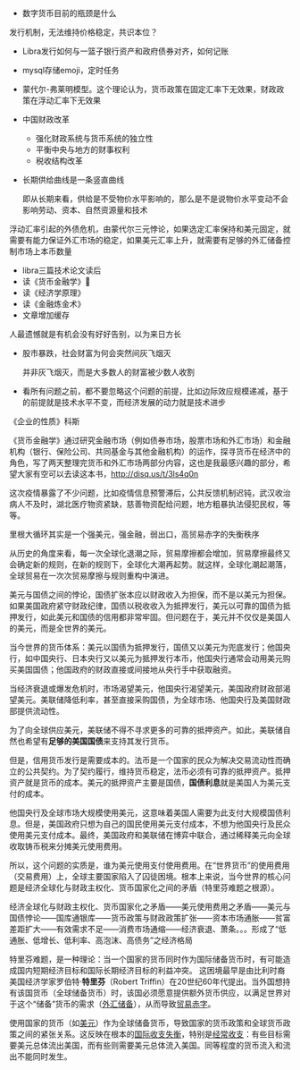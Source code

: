 - 数字货币目前的瓶颈是什么

发行机制，无法维持价格稳定，共识本位？

- Libra发行如何与一篮子银行资产和政府债券对齐，如何记账

- mysql存储emoji，定时任务

- 蒙代尔-弗莱明模型。这个理论认为，货币政策在固定汇率下无效果，财政政策在浮动汇率下无效果

- 中国财政改革
  - 强化财政系统与货币系统的独立性
  - 平衡中央与地方的财事权利
  - 税收结构改革

- 长期供给曲线是一条竖直曲线

  即从长期来看，供给是不受物价水平影响的，那么是不是说物价水平变动不会影响劳动、资本、自然资源量和技术



浮动汇率引起的外债危机，由蒙代尔三元悖论，如果选定汇率保持和美元固定，就需要有能力保证外汇市场的稳定，如果美元汇率上升，就需要有足够的外汇储备控制市场上本币数量







- libra三篇技术论文读后
- 读《货币金融学》🐶
- 读《经济学原理》
- 读《金融炼金术》
- 文章增加缓存

人最遗憾就是有机会没有好好告别，以为来日方长



- 股市暴跌，社会财富为何会突然间灰飞烟灭

  并非灰飞烟灭，而是大多数人的财富被少数人收割

- 看所有问题之前，都不要忽略这个问题的前提，比如边际效应规模递减，基于的前提就是技术水平不变，而经济发展的动力就是技术进步

《企业的性质》科斯



《货币金融学》通过研究金融市场（例如债券市场，股票市场和外汇市场）和金融机构（银行、保险公司、共同基金与其他金融机构）的运作，探寻货币在经济中的角色，写了两天整理完货币和外汇市场两部分内容，这也是我最感兴趣的部分，希望大家有空可以去读这本书，http://disq.us/t/3ls4q0n







这次疫情暴露了不少问题，比如疫情信息预警滞后，公共反馈机制迟钝，武汉收治病人不及时，湖北医疗物资紧缺，慈善物资配给问题，地方粗暴执法侵犯民权，等等。



里根大循环其实是一个强美元，强金融，弱出口，高贸易赤字的失衡秩序



从历史的角度来看，每一次全球化退潮之际，贸易摩擦都会增加，贸易摩擦最终又会确定新的规则，在新的规则下，全球化大潮再起势。就这样，全球化潮起潮落，全球贸易在一次次贸易摩擦与规则重构中演进。















美元与国债之间的悖论，国债扩张本应以财政收入为担保，而不是以美元为担保。如果美国政府紧守财政纪律，国债以税收收入为抵押发行，美元以可靠的国债为抵押发行，如此美元和国债的信用都非常牢固。但问题在于，美元并不仅仅是美国人的美元，而是全世界的美元。



当今世界的货币体系：美元以国债为抵押发行，国债又以美元为兜底发行；他国央行，如中国央行、日本央行又以美元为抵押发行本币，他国央行通常会动用美元购买美国国债；他国政府的财政直接或间接地从央行手中获取融资。



当经济衰退或爆发危机时，市场渴望美元，他国央行渴望美元，美国政府财政部渴望美元。美联储降低利率，甚至直接采购国债，为全球市场、他国央行及美国财政部提供流动性。



为了向全球供应美元，美联储不得不寻求更多的可靠的抵押资产。如此，美联储自然也希望有**足够的美国国债**来支持其发行货币。





但是，信用货币发行是需要成本的。法币是一个国家的民众为解决交易流动性而确立的公共契约。为了契约履行，维持货币稳定，法币必须有可靠的抵押资产。抵押资产就是货币的成本。美元的抵押资产主要是国债，**国债利息**就是美国人为美元支付的成本。



他国央行及全球市场大规模使用美元，这意味着美国人需要为此支付大规模国债利息。但是，美国政府只想为自己的国民使用美元支付成本，不想为他国央行及民众使用美元支付成本。最终，美国政府和美联储在博弈中联合，通过稀释美元向全球收取铸币税来分摊美元使用费用。



所以，这个问题的实质是，谁为美元使用支付使用费用。在“世界货币”的使用费用（交易费用）上，全球主要国家陷入了囚徒困境。根本上来说，当今世界的核心问题是经济全球化与财政主权化、货币国家化之间的矛盾（特里芬难题之根源）。



经济全球化与财政主权化、货币国家化之矛盾——美元使用费用之矛盾——美元与国债悖论——国库通银库——货币政策与财政政策扩张——资本市场通胀——贫富差距扩大——有效需求不足——消费市场通缩——经济衰退、萧条。。。形成了“低通胀、低增长、低利率、高泡沫、高债务”之经济格局





特里芬难题，是一种理论：当一个国家的货币同时作为国际储备货币时，有可能造成国内短期经济目标和国际长期经济目标的利益冲突。 这困境最早是由比利时裔美国经济学家罗伯特·**特里芬**（Robert Triffin）在20世纪60年代提出。当外国想持有该国货币（全球储备货币）时，该国必须愿意提供额外货币供应，以满足世界对于这个“储备”货币的需求（[外汇储备](https://zh.wikipedia.org/wiki/外汇储备)），从而导致[贸易赤字](https://zh.wikipedia.org/wiki/貿易赤字)。

使用国家的货币（如[美元](https://zh.wikipedia.org/wiki/美元)）作为全球储备货币，导致国家的货币政策和全球货币政策之间的紧张关系。这反映在根本的[国际收支失衡](https://zh.wikipedia.org/w/index.php?title=国际收支失衡&action=edit&redlink=1)，特别是[经常收支](https://zh.wikipedia.org/wiki/經常收支)：有些目标需要美元总体流出美国，而有些则需要美元总体流入美国。同等程度的货币流入和流出不能同时发生。